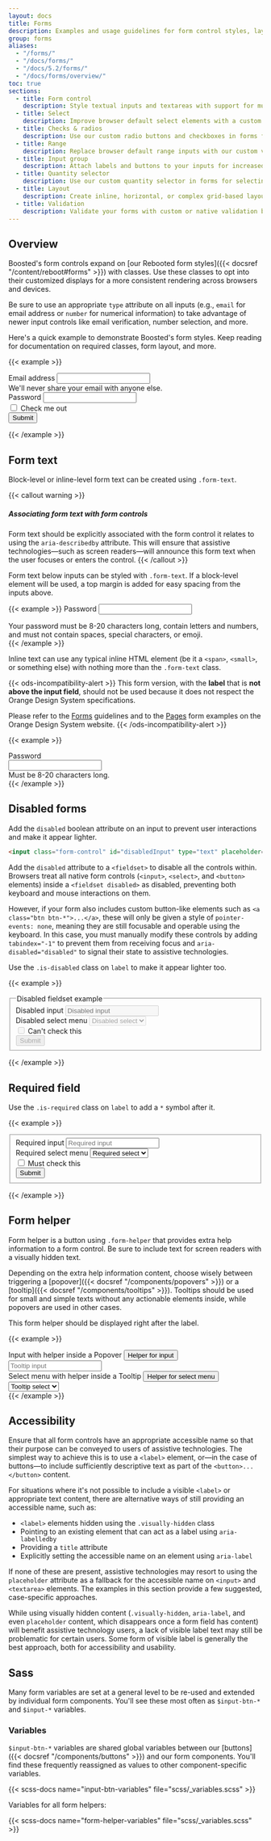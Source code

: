 ```yaml
---
layout: docs
title: Forms
description: Examples and usage guidelines for form control styles, layout options, and custom components for creating a wide variety of forms.
group: forms
aliases:
  - "/forms/"
  - "/docs/forms/"
  - "/docs/5.2/forms/"
  - "/docs/forms/overview/"
toc: true
sections:
  - title: Form control
    description: Style textual inputs and textareas with support for multiple states.
  - title: Select
    description: Improve browser default select elements with a custom initial appearance.
  - title: Checks & radios
    description: Use our custom radio buttons and checkboxes in forms for selecting input options.
  - title: Range
    description: Replace browser default range inputs with our custom version.
  - title: Input group
    description: Attach labels and buttons to your inputs for increased semantic value.
  - title: Quantity selector
    description: Use our custom quantity selector in forms for selecting a number.
  - title: Layout
    description: Create inline, horizontal, or complex grid-based layouts with your forms.
  - title: Validation
    description: Validate your forms with custom or native validation behaviors and styles.
---
```


## Overview

Boosted's form controls expand on [our Rebooted form styles]({{< docsref "/content/reboot#forms" >}}) with classes. Use these classes to opt into their customized displays for a more consistent rendering across browsers and devices.

Be sure to use an appropriate `type` attribute on all inputs (e.g., `email` for email address or `number` for numerical information) to take advantage of newer input controls like email verification, number selection, and more.

Here's a quick example to demonstrate Boosted's form styles. Keep reading for documentation on required classes, form layout, and more.

{{< example >}}
<form>
  <div class="mb-3">
    <label for="exampleInputEmail1" class="form-label">Email address</label>
    <input type="email" class="form-control" id="exampleInputEmail1" aria-describedby="emailHelp">
    <div id="emailHelp" class="form-text">We'll never share your email with anyone else.</div>
  </div>
  <div class="mb-3">
    <label for="exampleInputPassword1" class="form-label">Password</label>
    <input type="password" class="form-control" id="exampleInputPassword1">
  </div>
  <div class="mb-3 form-check">
    <input type="checkbox" class="form-check-input" id="exampleCheck1">
    <label class="form-check-label" for="exampleCheck1">Check me out</label>
  </div>
  <button type="submit" class="btn btn-primary mt-2">Submit</button>
</form>
{{< /example >}}

## Form text

Block-level or inline-level form text can be created using `.form-text`.

{{< callout warning >}}
##### Associating form text with form controls

Form text should be explicitly associated with the form control it relates to using the `aria-describedby` attribute. This will ensure that assistive technologies—such as screen readers—will announce this form text when the user focuses or enters the control.
{{< /callout >}}

Form text below inputs can be styled with `.form-text`. If a block-level element will be used, a top margin is added for easy spacing from the inputs above.

{{< example >}}
<label for="inputPassword5" class="form-label">Password</label>
<input type="password" id="inputPassword5" class="form-control" aria-describedby="passwordHelpBlock">
<div id="passwordHelpBlock" class="form-text">
  Your password must be 8-20 characters long, contain letters and numbers, and must not contain spaces, special characters, or emoji.
</div>
{{< /example >}}

Inline text can use any typical inline HTML element (be it a `<span>`, `<small>`, or something else) with nothing more than the `.form-text` class.

<!-- Boosted mod : design callout -->
{{< ods-incompatibility-alert >}}
This form version, with the **label** that is **not above the input field**, should not be used because it does not respect the Orange Design System specifications.

Please refer to the [Forms](https://system.design.orange.com/0c1af118d/p/88ab5b-forms/b/599459) guidelines and to the [Pages](https://system.design.orange.com/0c1af118d/p/20500e-form/b/16bb53) form examples on the Orange Design System website.
{{< /ods-incompatibility-alert >}}


{{< example >}}
<div class="row g-3 align-items-center">
  <div class="col-auto">
    <label for="inputPassword6" class="col-form-label">Password</label>
  </div>
  <div class="col-auto">
    <input type="password" id="inputPassword6" class="form-control" aria-describedby="passwordHelpInline">
  </div>
  <div class="col-auto">
    <span id="passwordHelpInline" class="form-text">
      Must be 8-20 characters long.
    </span>
  </div>
</div>
{{< /example >}}

## Disabled forms

Add the `disabled` boolean attribute on an input to prevent user interactions and make it appear lighter.

```html
<input class="form-control" id="disabledInput" type="text" placeholder="Disabled input here..." disabled>
```

Add the `disabled` attribute to a `<fieldset>` to disable all the controls within. Browsers treat all native form controls (`<input>`, `<select>`, and `<button>` elements) inside a `<fieldset disabled>` as disabled, preventing both keyboard and mouse interactions on them.

However, if your form also includes custom button-like elements such as `<a class="btn btn-*">...</a>`, these will only be given a style of `pointer-events: none`, meaning they are still focusable and operable using the keyboard. In this case, you must manually modify these controls by adding `tabindex="-1"` to prevent them from receiving focus and `aria-disabled="disabled"` to signal their state to assistive technologies.

<!-- Boosted mod: states for labels -->
Use the `.is-disabled` class on `label` to make it appear lighter too.

{{< example >}}
<form>
  <fieldset disabled>
    <legend>Disabled fieldset example</legend>
    <div class="mb-3">
      <label for="disabledTextInput" class="form-label is-disabled">Disabled input</label>
      <input type="text" id="disabledTextInput" class="form-control" placeholder="Disabled input">
    </div>
    <div class="mb-3">
      <label for="disabledSelect" class="form-label is-disabled">Disabled select menu</label>
      <select id="disabledSelect" class="form-select">
        <option>Disabled select</option>
      </select>
    </div>
    <div class="mb-3">
      <div class="form-check">
        <input class="form-check-input" type="checkbox" id="disabledFieldsetCheck" disabled>
        <label class="form-check-label" for="disabledFieldsetCheck">
          Can't check this
        </label>
      </div>
    </div>
    <button type="submit" class="btn btn-primary mt-2">Submit</button>
  </fieldset>
</form>
{{< /example >}}

<!-- Boosted mod: states for labels -->
## Required field

Use the `.is-required` class on `label` to add a `*` symbol after it.

{{< example >}}
<form>
  <fieldset>
    <div class="mb-3">
      <label for="requiredTextInput" class="form-label is-required">Required input</label>
      <input type="text" id="requiredTextInput" class="form-control" placeholder="Required input" required>
    </div>
    <div class="mb-3">
      <label for="requiredSelect" class="form-label is-required">Required select menu</label>
      <select id="requiredSelect" class="form-select" required>
        <option value="">Required select</option>
      </select>
    </div>
    <div class="mb-3">
      <div class="form-check">
        <input class="form-check-input" type="checkbox" id="requiredFieldsetCheck" required>
        <label class="form-check-label" for="requiredFieldsetCheck">Must check this</label>
      </div>
    </div>
    <button type="submit" class="btn btn-primary mt-2">Submit</button>
  </fieldset>
</form>
{{< /example >}}

## Form helper

Form helper is a button using `.form-helper` that provides extra help information to a form control. Be sure to include text for screen readers with a visually hidden text.

Depending on the extra help information content, choose wisely between triggering a [popover]({{< docsref "/components/popovers" >}}) or a [tooltip]({{< docsref "/components/tooltips" >}}). Tooltips should be used for small and simple texts without any actionable elements inside, while popovers are used in other cases.

This form helper should be displayed right after the label.

{{< example >}}
<div class="mb-3">
  <label for="tooltipTextInput" class="form-label">Input with helper inside a Popover</label>
  <button type="button" class="form-helper" data-bs-toggle="popover" data-bs-placement="top" data-bs-content="Help for input">
    <span class="visually-hidden">Helper for input</span>
  </button>
  <input type="text" id="tooltipTextInput" class="form-control" placeholder="Tooltip input">
</div>
<div>
  <label for="tooltipSelect" class="form-label is-required mt-3">Select menu with helper inside a Tooltip</label>
  <button type="button" class="form-helper" data-bs-toggle="tooltip" data-bs-placement="top" data-bs-title="Help for select menu">
    <span class="visually-hidden">Helper for select menu</span>
  </button>
  <select id="tooltipSelect" class="form-select" required>
    <option value="">Tooltip select</option>
  </select>
</div>
{{< /example >}}

## Accessibility

Ensure that all form controls have an appropriate accessible name so that their purpose can be conveyed to users of assistive technologies. The simplest way to achieve this is to use a `<label>` element, or—in the case of buttons—to include sufficiently descriptive text as part of the `<button>...</button>` content.

For situations where it's not possible to include a visible `<label>` or appropriate text content, there are alternative ways of still providing an accessible name, such as:

- `<label>` elements hidden using the `.visually-hidden` class
- Pointing to an existing element that can act as a label using `aria-labelledby`
- Providing a `title` attribute
- Explicitly setting the accessible name on an element using `aria-label`

If none of these are present, assistive technologies may resort to using the `placeholder` attribute as a fallback for the accessible name on `<input>` and `<textarea>` elements. The examples in this section provide a few suggested, case-specific approaches.

While using visually hidden content (`.visually-hidden`, `aria-label`, and even `placeholder` content, which disappears once a form field has content) will benefit assistive technology users, a lack of visible label text may still be problematic for certain users. Some form of visible label is generally the best approach, both for accessibility and usability.

## Sass

Many form variables are set at a general level to be re-used and extended by individual form components. You'll see these most often as `$input-btn-*` and `$input-*` variables.

### Variables

`$input-btn-*` variables are shared global variables between our [buttons]({{< docsref "/components/buttons" >}}) and our form components. You'll find these frequently reassigned as values to other component-specific variables.

{{< scss-docs name="input-btn-variables" file="scss/_variables.scss" >}}

Variables for all form helpers:

{{< scss-docs name="form-helper-variables" file="scss/_variables.scss" >}}
